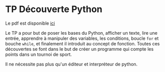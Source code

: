 # TP Découverte Python

Le pdf est disponible
[ici](https://github.com/prologin/gcc-resources/blob/gh-pages/01_decouverte.pdf)

Le TP a pour but de poser les bases du Python, afficher un texte, lire une
entrée, apprendre à manipuler des variables, les conditions, boucle `for` et
bouche `while`, et finalement il introduit au concept de fonction.  Toutes ces
découvertes se font dans le but de créer un programme qui compte les points
dans un tournoi de sport.

Il ne nécessite pas plus qu'un éditeur et interpréteur de python.

